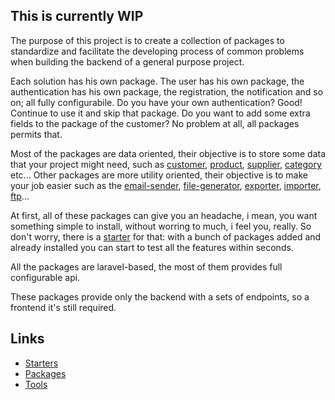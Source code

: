 This is currently WIP
-

The purpose of this project is to create a collection of packages to standardize and facilitate the developing process of common problems when building the backend of a general purpose project.

Each solution has his own package. The user has his own package, the authentication has his own package, the registration, the notification and so on; all fully configurabile. 
Do you have your own authentication? Good! Continue to use it and skip that package. 
Do you want to add some extra fields to the package of the customer? No problem at all, all packages permits that.

Most of the packages are data oriented, their objective is to store some data that your project might need, such as [customer](https://github.com/railken/amethyst-customer), [product](https://github.com/railken/amethyst-product), [supplier](https://github.com/railken/amethyst-supplier), [category](https://github.com/railken/amethyst-category) etc... Other packages are more utility oriented, their objective is to make your job easier such as the [email-sender](https://github.com/railken/amethyst-email-sender), [file-generator](https://github.com/railken/amethyst-file-generator), [exporter](https://github.com/railken/amethyst-exporter), [importer](https://github.com/railken/amethyst-importer), [ftp](https://github.com/railken/amethyst-ftp)...

At first, all of these packages can give you an headache, i mean, you want something simple to install, without worring to much, i feel you, really. So don't worry, there is a [starter](https://github.com/search?l=PHP&q=amethyst-starter&type=Repositories) for that: with a bunch of packages added and already installed you can start to test all the features within seconds.

All the packages are laravel-based, the most of them provides full configurable api.

These packages provide only the backend with a sets of endpoints, so a frontend it's still required.

## Links

* [Starters](https://github.com/search?l=PHP&q=amethyst-starter&type=Repositories)
* [Packages](https://github.com/search?l=PHP&q=amethyst-package&type=Repositories)
* [Tools](https://github.com/railken/amethyst-skeleton)
